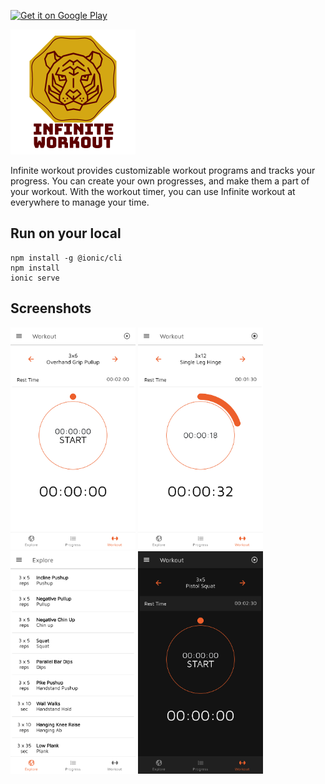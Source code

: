 <a href='https://play.google.com/store/apps/details?id=com.infinite.workout&pcampaignid=pcampaignidMKT-Other-global-all-co-prtnr-py-PartBadge-Mar2515-1'><img alt='Get it on Google Play' src='https://play.google.com/intl/en_us/badges/static/images/badges/en_badge_web_generic.png' height="45"/></a>

![Infinite Workout](https://raw.githubusercontent.com/ybedirhanpak/infinite-workout/master/.github/assets/logo_200x200.png)

Infinite workout provides customizable workout programs and tracks your progress. You can create your own progresses, and make them a part of your workout. With the workout timer, you can use Infinite workout at everywhere to manage your time.

## Run on your local

```
npm install -g @ionic/cli
npm install
ionic serve
```

## Screenshots

<div>
<img alt='Get it on Google Play' src='https://raw.githubusercontent.com/ybedirhanpak/infinite-workout/master/.github/assets/screenshot_1.png' width="200"/>
<img alt='Get it on Google Play' src='https://raw.githubusercontent.com/ybedirhanpak/infinite-workout/master/.github/assets/screenshot_2.png' width="200"/>
<img alt='Get it on Google Play' src='https://raw.githubusercontent.com/ybedirhanpak/infinite-workout/master/.github/assets/screenshot_3.png' width="200"/>
<img alt='Get it on Google Play' src='https://raw.githubusercontent.com/ybedirhanpak/infinite-workout/master/.github/assets/screenshot_4.png' width="200"/>
</div>
